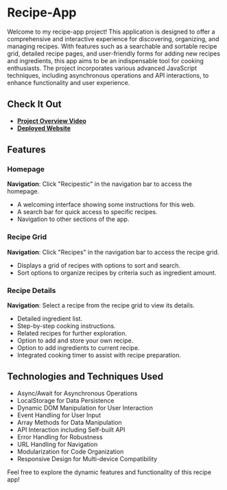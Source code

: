 # Recipe-App

Welcome to my recipe-app project! This application is designed to offer a comprehensive and interactive experience for discovering, organizing, and managing recipes. With features such as a searchable and sortable recipe grid, detailed recipe pages, and user-friendly forms for adding new recipes and ingredients, this app aims to be an indispensable tool for cooking enthusiasts. The project incorporates various advanced JavaScript techniques, including asynchronous operations and API interactions, to enhance functionality and user experience.

## Check It Out

- **[Project Overview Video](https://www.loom.com/share/43945e553c3847fab32f2bc937485e4f?sid=8efd8cf0-4195-45d8-bd49-2c565aff5b94)**
- **[Deployed Website](https://yuejiaoshi.github.io/recipe-app/)**

## Features

### Homepage
**Navigation**: Click "Recipestic" in the navigation bar to access the homepage. 
- A welcoming interface showing some instructions for this web.
- A search bar for quick access to specific recipes.
- Navigation to other sections of the app.

### Recipe Grid
**Navigation**: Click "Recipes" in the navigation bar to access the recipe grid.
- Displays a grid of recipes with options to sort and search.
- Sort options to organize recipes by criteria such as ingredient amount.

### Recipe Details
**Navigation**: Select a recipe from the recipe grid to view its details.
- Detailed ingredient list.
- Step-by-step cooking instructions.
- Related recipes for further exploration.
- Option to add and store your own recipe.
- Option to add ingredients to current recipe.
- Integrated cooking timer to assist with recipe preparation.

## Technologies and Techniques Used

- Async/Await for Asynchronous Operations
- LocalStorage for Data Persistence
- Dynamic DOM Manipulation for User Interaction
- Event Handling for User Input
- Array Methods for Data Manipulation
- API Interaction including Self-built API
- Error Handling for Robustness
- URL Handling for Navigation
- Modularization for Code Organization
- Responsive Design for Multi-device Compatibility


Feel free to explore the dynamic features and functionality of this recipe app!

